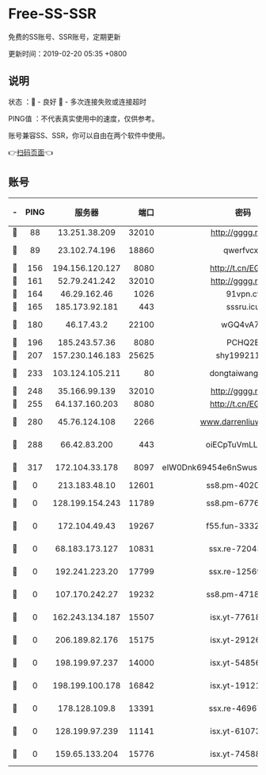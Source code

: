 # Free-SS-SSR

免费的SS账号、SSR账号，定期更新

更新时间：2019-02-20 05:35 +0800

## 说明

状态     ：🙂 - 良好 🙁 - 多次连接失败或连接超时

PING值   ：不代表真实使用中的速度，仅供参考。

账号兼容SS、SSR，你可以自由在两个软件中使用。

👉[扫码页面](https://liesauer.github.io/free-ss-ssr.github.io/)👈

## 账号

|-|PING|服务器|端口|密码|加密方式|区域|
|:----:|:----:|:-----:|-----:|:----:|:----:|:----:|
|🙂|88|13.251.38.209|32010|http://gggg.rocks|chacha20|SG|
|🙂|89|23.102.74.196|18860|qwerfvcxz|aes-256-gcm|JP|
|🙂|156|194.156.120.127|8080|http://t.cn/EGJIyrl|rc4-md5|RU|
|🙂|161|52.79.241.242|32010|http://gggg.rocks|chacha20|KR|
|🙂|164|46.29.162.46|1026|91vpn.cf|rc4-md5|RU|
|🙂|165|185.173.92.181|443|sssru.icu|rc4-md5|RU|
|🙂|180|46.17.43.2|22100|wGQ4vA7D|aes-256-gcm|RU|
|🙂|196|185.243.57.36|8080|PCHQ2E|rc4-md5|US|
|🙂|207|157.230.146.183|25625|shy19921124|rc4-md5|US|
|🙂|233|103.124.105.211|80|dongtaiwang.com|aes-256-cfb|US|
|🙂|248|35.166.99.139|32010|http://gggg.rocks|chacha20|US|
|🙂|255|64.137.160.203|8080|http://t.cn/EGJIyrl|rc4-md5|CA|
|🙂|280|45.76.124.108|2266|www.darrenliuwei.com|aes-256-cfb|AU|
|🙂|288|66.42.83.200|443|oiECpTuVmLLxk4Ts|aes-256-cfb|US|
|🙂|317|172.104.33.178|8097|eIW0Dnk69454e6nSwuspv9DmS201tQ0D|aes-256-cfb|SG|
|🙁|0|213.183.48.10|12601|ss8.pm-40202630|rc4-md5|RU|
|🙁|0|128.199.154.243|11789|ss8.pm-67760833|aes-256-cfb|SG|
|🙁|0|172.104.49.43|19267|f55.fun-33324216|aes-256-cfb|SG|
|🙁|0|68.183.173.127|10831|ssx.re-72043236|aes-256-cfb|US|
|🙁|0|192.241.223.20|17799|ssx.re-12569451|aes-256-cfb|US|
|🙁|0|107.170.242.27|19232|ss8.pm-47184551|aes-256-cfb|US|
|🙁|0|162.243.134.187|15507|isx.yt-77618718|aes-256-cfb|US|
|🙁|0|206.189.82.176|15175|isx.yt-29126697|aes-256-cfb|SG|
|🙁|0|198.199.97.237|14000|isx.yt-54856932|aes-256-cfb|US|
|🙁|0|198.199.100.178|16842|isx.yt-19121084|aes-256-cfb|US|
|🙁|0|178.128.109.8|13391|ssx.re-46967706|aes-256-cfb|SG|
|🙁|0|128.199.97.239|11141|isx.yt-61073883|aes-256-cfb|SG|
|🙁|0|159.65.133.204|15776|isx.yt-74588926|aes-256-cfb|SG|
